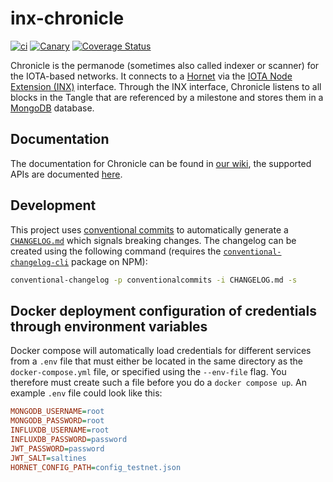 # inx-chronicle

[![ci](https://github.com/iotaledger/inx-chronicle/actions/workflows/ci.yml/badge.svg)](https://github.com/iotaledger/inx-chronicle/actions/workflows/ci.yml)
[![Canary](https://github.com/iotaledger/inx-chronicle/actions/workflows/canary.yml/badge.svg)](https://github.com/iotaledger/inx-chronicle/actions/workflows/canary.yml)
[![Coverage Status](https://coveralls.io/repos/github/iotaledger/inx-chronicle/badge.svg?branch=main)](https://coveralls.io/github/iotaledger/inx-chronicle?branch=main)

Chronicle is the permanode (sometimes also called indexer or scanner) for the IOTA-based networks.
It connects to a [Hornet](https://github.com/iotaledger/hornet) via the [IOTA Node Extension (INX)](https://github.com/iotaledger/inx) interface.
Through the INX interface, Chronicle listens to all blocks in the Tangle that are referenced by a milestone and stores them in a [MongoDB](https://www.mongodb.com/) database.

## Documentation

The documentation for Chronicle can be found in [our wiki](https://wiki.iota.org/shimmer/chronicle/welcome), the supported APIs are documented [here](https://wiki.iota.org/shimmer/chronicle/reference/api).

## Development

This project uses [conventional commits](https://www.conventionalcommits.org/en/v1.0.0/) to automatically generate a [`CHANGELOG.md`](https://github.com/iotaledger/inx-chronicle/blob/main/CHANGELOG.md) which signals breaking changes.
The changelog can be created using the following command (requires the [`conventional-changelog-cli`](https://www.npmjs.com/package/conventional-changelog-cli) package on NPM):

```sh
conventional-changelog -p conventionalcommits -i CHANGELOG.md -s
```

## Docker deployment configuration of credentials through environment variables

Docker compose will automatically load credentials for different services from a `.env` file that must either be located in the same directory as the `docker-compose.yml` file, or specified using the `--env-file` flag. You therefore must create such a file before you do a `docker compose up`. An example `.env` file could look like this:

```ini
MONGODB_USERNAME=root
MONGODB_PASSWORD=root
INFLUXDB_USERNAME=root
INFLUXDB_PASSWORD=password
JWT_PASSWORD=password
JWT_SALT=saltines
HORNET_CONFIG_PATH=config_testnet.json
```
